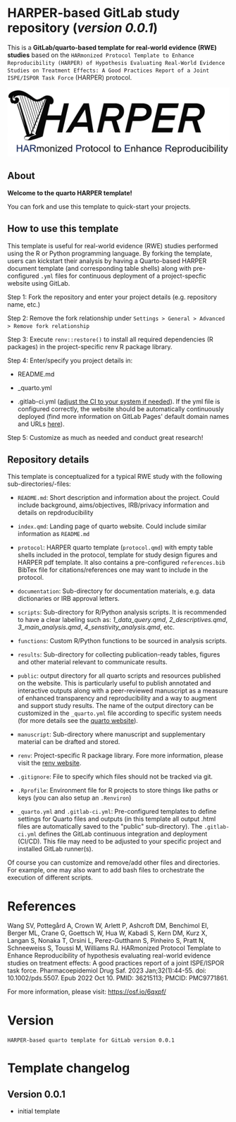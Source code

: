 # HARPER-based GitLab study repository (*version 0.0.1*)

This is a **GitLab/quarto-based template for real-world evidence (RWE) studies** based on the `HARmonized Protocol Template to Enhance Reproducibility (HARPER) of Hypothesis Evaluating Real-World Evidence Studies on Treatment Effects: A Good Practices Report of a Joint ISPE/ISPOR Task Force` (HARPER) protocol.

![](protocol/images/harper_logo.png)

## About

**Welcome to the quarto HARPER template!**

You can fork and use this template to quick-start your projects.

## How to use this template

This template is useful for real-world evidence (RWE) studies performed using the R or Python programming language. By forking the template, users can kickstart their analysis by having a Quarto-based HARPER document template (and corresponding table shells) along with pre-configured `.yml` files for continuous deployment of a project-specfic website using GitLab.

Step 1: Fork the repository and enter your project details (e.g. repository name, etc.)

Step 2: Remove the fork relationship under `Settings > General > Advanced > Remove fork relationship`

Step 3: Execute `renv::restore()` to install all required dependencies (R packages) in the project-specific renv R package library.

Step 4: Enter/specify you project details in:

* README.md

* _quarto.yml

* .gitlab-ci.yml ([adjust the CI to your system if needed](https://docs.gitlab.com/ee/user/project/pages/getting_started/pages_forked_sample_project.html)). If the yml file is configured correctly, the website should be automatically continuously deployed (find more information on GitLab Pages' default domain names and URLs [here](https://docs.gitlab.com/ee/user/project/pages/getting_started_part_one.html)).

Step 5: Customize as much as needed and conduct great research!

## Repository details

This template is conceptualized for a typical RWE study with the following sub-directories/-files:

* `README.md`: Short description and information about the project. Could include background, aims/objectives, IRB/privacy information and details on repdroducibility

* `index.qmd`: Landing page of quarto website. Could include similar information as `README.md`

* `protocol`: HARPER quarto template (`protocol.qmd`) with empty table shells included in the protocol, template for study design figures and HARPER pdf template. It also contains a pre-configured `references.bib` BibTex file for citations/references one may want to include in the protocol.

* `documentation`: Sub-directory for documentation materials, e.g. data dictionaries or IRB approval letters.

* `scripts`: Sub-directory for R/Python analysis scripts. It is recommended to have a clear labeling such as: *1_data_query.qmd*, *2_descriptives.qmd*, *3_main_analysis.qmd*, *4_senstivity_analysis.qmd*, etc.

* `functions`: Custom R/Python functions to be sourced in analysis scripts.

* `results`: Sub-directory for collecting publication-ready tables, figures and other material relevant to communicate results.

* `public`: output directory for all quarto scripts and resources published on the website. This is particularly useful to publish annotated and interactive outputs along with a peer-reviewed manuscript as a measure of enhanced transparency and reproducibility and a way to augment and support study results. The name of the output directory can be customized in the `_quarto.yml` file according to specific system needs (for more details see the [quarto website](https://quarto.org/docs/projects/quarto-projects.html)).

* `manuscript`: Sub-directory where manuscript and supplementary material can be drafted and stored.

* `renv`: Project-specific R package library. Fore more information, please visit the [renv website](https://rstudio.github.io/renv/articles/renv.html).

* `.gitignore`: File to specify which files should not be tracked via git.

* `.Rprofile`: Environment file for R projects to store things like paths or keys (you can also setup an `.Renviron`)

* `_quarto.yml` and `.gitlab-ci.yml`: Pre-configured templates to define settings for Quarto files and outputs (in this template all output .html files are automatically saved to the "public" sub-directory). The `.gitlab-ci.yml` defines the GitLab continuous integration and deployment (CI/CD). This file may need to be adjusted to your specific project and installed GitLab runner(s).

Of course you can customize and remove/add other files and directories. For example, one may also want to add bash files to orchestrate the execution of different scripts.

# References

Wang SV, Pottegård A, Crown W, Arlett P, Ashcroft DM, Benchimol EI, Berger ML, Crane G, Goettsch W, Hua W, Kabadi S, Kern DM, Kurz X, Langan S, Nonaka T, Orsini L, Perez-Gutthann S, Pinheiro S, Pratt N, Schneeweiss S, Toussi M, Williams RJ. HARmonized Protocol Template to Enhance Reproducibility of hypothesis evaluating real-world evidence studies on treatment effects: A good practices report of a joint ISPE/ISPOR task force. Pharmacoepidemiol Drug Saf. 2023 Jan;32(1):44-55. doi: 10.1002/pds.5507. Epub 2022 Oct 10. PMID: 36215113; PMCID: PMC9771861.

For more information, please visit:
<https://osf.io/6qxpf/>

# Version

`HARPER-based quarto template for GitLab version 0.0.1`

# Template changelog

## Version 0.0.1

* initial template